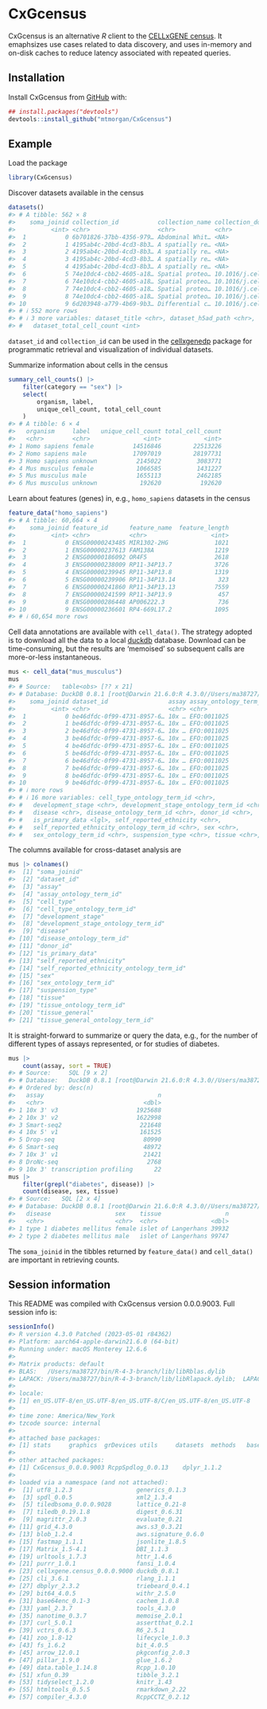
<!-- README.md is generated from README.Rmd. Please edit that file -->

# CxGcensus

<!-- badges: start -->
<!-- badges: end -->

CxGcensus is an alternative *R* client to the [CELLxGENE
census](https://chanzuckerberg.github.io/cellxgene-census/). It
emaphsizes use cases related to data discovery, and uses in-memory and
on-disk caches to reduce latency associated with repeated queries.

## Installation

Install CxGcensus from [GitHub](https://github.com/) with:

``` r
## install.packages("devtools")
devtools::install_github("mtmorgan/CxGcensus")
```

## Example

Load the package

``` r
library(CxGcensus)
```

Discover datasets available in the census

``` r
datasets()
#> # A tibble: 562 × 8
#>    soma_joinid collection_id           collection_name collection_doi dataset_id
#>          <int> <chr>                   <chr>           <chr>          <chr>     
#>  1           0 6b701826-37bb-4356-979… Abdominal Whit… <NA>           9d8e5dca-…
#>  2           1 4195ab4c-20bd-4cd3-8b3… A spatially re… <NA>           a6388a6f-…
#>  3           2 4195ab4c-20bd-4cd3-8b3… A spatially re… <NA>           842c6f5d-…
#>  4           3 4195ab4c-20bd-4cd3-8b3… A spatially re… <NA>           74520626-…
#>  5           4 4195ab4c-20bd-4cd3-8b3… A spatially re… <NA>           396a9124-…
#>  6           5 74e10dc4-cbb2-4605-a18… Spatial proteo… 10.1016/j.cel… e84f2780-…
#>  7           6 74e10dc4-cbb2-4605-a18… Spatial proteo… 10.1016/j.cel… dfdf1ae2-…
#>  8           7 74e10dc4-cbb2-4605-a18… Spatial proteo… 10.1016/j.cel… d1cbed97-…
#>  9           8 74e10dc4-cbb2-4605-a18… Spatial proteo… 10.1016/j.cel… b03e4ef8-…
#> 10           9 6d203948-a779-4b69-9b3… Differential c… 10.1016/j.cel… f1f123cc-…
#> # ℹ 552 more rows
#> # ℹ 3 more variables: dataset_title <chr>, dataset_h5ad_path <chr>,
#> #   dataset_total_cell_count <int>
```

`dataset_id` and `collection_id` can be used in the
[cellxgenedp](https://bioconductor.org/packages/cellxgenedp) package for
programmatic retrieval and visualization of individual datasets.

Summarize information about cells in the census

``` r
summary_cell_counts() |>
    filter(category == "sex") |>
    select(
        organism, label,
        unique_cell_count, total_cell_count
    )
#> # A tibble: 6 × 4
#>   organism     label   unique_cell_count total_cell_count
#>   <chr>        <chr>               <int>            <int>
#> 1 Homo sapiens female           14516846         22513226
#> 2 Homo sapiens male             17097019         28197731
#> 3 Homo sapiens unknown           2145022          3083771
#> 4 Mus musculus female            1066585          1431227
#> 5 Mus musculus male              1655113          2462185
#> 6 Mus musculus unknown            192620           192620
```

Learn about features (genes) in, e.g., `homo_sapiens` datasets in the
census

``` r
feature_data("homo_sapiens")
#> # A tibble: 60,664 × 4
#>    soma_joinid feature_id      feature_name  feature_length
#>          <int> <chr>           <chr>                  <int>
#>  1           0 ENSG00000243485 MIR1302-2HG             1021
#>  2           1 ENSG00000237613 FAM138A                 1219
#>  3           2 ENSG00000186092 OR4F5                   2618
#>  4           3 ENSG00000238009 RP11-34P13.7            3726
#>  5           4 ENSG00000239945 RP11-34P13.8            1319
#>  6           5 ENSG00000239906 RP11-34P13.14            323
#>  7           6 ENSG00000241860 RP11-34P13.13           7559
#>  8           7 ENSG00000241599 RP11-34P13.9             457
#>  9           8 ENSG00000286448 AP006222.3               736
#> 10           9 ENSG00000236601 RP4-669L17.2            1095
#> # ℹ 60,654 more rows
```

Cell data annotations are available with `cell_data()`. The strategy
adopted is to download all the data to a local
[duckdb](https://cran.r-project.org/package=duckdb) database. Download
can be time-consuming, but the results are ‘memoised’ so subsequent
calls are more-or-less instantaneous.

``` r
mus <- cell_data("mus_musculus")
mus
#> # Source:   table<obs> [?? x 21]
#> # Database: DuckDB 0.8.1 [root@Darwin 21.6.0:R 4.3.0//Users/ma38727/Library/Caches/org.R-project.R/R/CxGcensus/file16df62088e681.duckdb]
#>    soma_joinid dataset_id                 assay assay_ontology_term_id cell_type
#>          <int> <chr>                      <chr> <chr>                  <chr>    
#>  1           0 be46dfdc-0f99-4731-8957-6… 10x … EFO:0011025            mesenchy…
#>  2           1 be46dfdc-0f99-4731-8957-6… 10x … EFO:0011025            mesenchy…
#>  3           2 be46dfdc-0f99-4731-8957-6… 10x … EFO:0011025            mesothel…
#>  4           3 be46dfdc-0f99-4731-8957-6… 10x … EFO:0011025            mesenchy…
#>  5           4 be46dfdc-0f99-4731-8957-6… 10x … EFO:0011025            mesenchy…
#>  6           5 be46dfdc-0f99-4731-8957-6… 10x … EFO:0011025            intersti…
#>  7           6 be46dfdc-0f99-4731-8957-6… 10x … EFO:0011025            mesenchy…
#>  8           7 be46dfdc-0f99-4731-8957-6… 10x … EFO:0011025            mesenchy…
#>  9           8 be46dfdc-0f99-4731-8957-6… 10x … EFO:0011025            Sertoli …
#> 10           9 be46dfdc-0f99-4731-8957-6… 10x … EFO:0011025            mesenchy…
#> # ℹ more rows
#> # ℹ 16 more variables: cell_type_ontology_term_id <chr>,
#> #   development_stage <chr>, development_stage_ontology_term_id <chr>,
#> #   disease <chr>, disease_ontology_term_id <chr>, donor_id <chr>,
#> #   is_primary_data <lgl>, self_reported_ethnicity <chr>,
#> #   self_reported_ethnicity_ontology_term_id <chr>, sex <chr>,
#> #   sex_ontology_term_id <chr>, suspension_type <chr>, tissue <chr>, …
```

The columns available for cross-dataset analysis are

``` r
mus |> colnames()
#>  [1] "soma_joinid"                             
#>  [2] "dataset_id"                              
#>  [3] "assay"                                   
#>  [4] "assay_ontology_term_id"                  
#>  [5] "cell_type"                               
#>  [6] "cell_type_ontology_term_id"              
#>  [7] "development_stage"                       
#>  [8] "development_stage_ontology_term_id"      
#>  [9] "disease"                                 
#> [10] "disease_ontology_term_id"                
#> [11] "donor_id"                                
#> [12] "is_primary_data"                         
#> [13] "self_reported_ethnicity"                 
#> [14] "self_reported_ethnicity_ontology_term_id"
#> [15] "sex"                                     
#> [16] "sex_ontology_term_id"                    
#> [17] "suspension_type"                         
#> [18] "tissue"                                  
#> [19] "tissue_ontology_term_id"                 
#> [20] "tissue_general"                          
#> [21] "tissue_general_ontology_term_id"
```

It is straight-forward to summarize or query the data, e.g., for the
number of different types of assays represented, or for studies of
diabetes.

``` r
mus |>
    count(assay, sort = TRUE)
#> # Source:     SQL [9 x 2]
#> # Database:   DuckDB 0.8.1 [root@Darwin 21.6.0:R 4.3.0//Users/ma38727/Library/Caches/org.R-project.R/R/CxGcensus/file16df62088e681.duckdb]
#> # Ordered by: desc(n)
#>   assay                                n
#>   <chr>                            <dbl>
#> 1 10x 3' v3                      1925688
#> 2 10x 3' v2                      1622998
#> 3 Smart-seq2                      221648
#> 4 10x 5' v1                       161525
#> 5 Drop-seq                         80990
#> 6 Smart-seq                        48972
#> 7 10x 3' v1                        21421
#> 8 DroNc-seq                         2768
#> 9 10x 3' transcription profiling      22
mus |>
    filter(grepl("diabetes", disease)) |>
    count(disease, sex, tissue)
#> # Source:   SQL [2 x 4]
#> # Database: DuckDB 0.8.1 [root@Darwin 21.6.0:R 4.3.0//Users/ma38727/Library/Caches/org.R-project.R/R/CxGcensus/file16df62088e681.duckdb]
#>   disease                  sex    tissue                  n
#>   <chr>                    <chr>  <chr>               <dbl>
#> 1 type 1 diabetes mellitus female islet of Langerhans 39932
#> 2 type 2 diabetes mellitus male   islet of Langerhans 99747
```

The `soma_joinid` in the tibbles returned by `feature_data()` and
`cell_data()` are important in retrieving counts.

## Session information

This README was compiled with CxGcensus version 0.0.0.9003. Full session
info is:

``` r
sessionInfo()
#> R version 4.3.0 Patched (2023-05-01 r84362)
#> Platform: aarch64-apple-darwin21.6.0 (64-bit)
#> Running under: macOS Monterey 12.6.6
#> 
#> Matrix products: default
#> BLAS:   /Users/ma38727/bin/R-4-3-branch/lib/libRblas.dylib 
#> LAPACK: /Users/ma38727/bin/R-4-3-branch/lib/libRlapack.dylib;  LAPACK version 3.11.0
#> 
#> locale:
#> [1] en_US.UTF-8/en_US.UTF-8/en_US.UTF-8/C/en_US.UTF-8/en_US.UTF-8
#> 
#> time zone: America/New_York
#> tzcode source: internal
#> 
#> attached base packages:
#> [1] stats     graphics  grDevices utils     datasets  methods   base     
#> 
#> other attached packages:
#> [1] CxGcensus_0.0.0.9003 RcppSpdlog_0.0.13    dplyr_1.1.2         
#> 
#> loaded via a namespace (and not attached):
#>  [1] utf8_1.2.3                  generics_0.1.3             
#>  [3] spdl_0.0.5                  xml2_1.3.4                 
#>  [5] tiledbsoma_0.0.0.9028       lattice_0.21-8             
#>  [7] tiledb_0.19.1.8             digest_0.6.31              
#>  [9] magrittr_2.0.3              evaluate_0.21              
#> [11] grid_4.3.0                  aws.s3_0.3.21              
#> [13] blob_1.2.4                  aws.signature_0.6.0        
#> [15] fastmap_1.1.1               jsonlite_1.8.5             
#> [17] Matrix_1.5-4.1              DBI_1.1.3                  
#> [19] urltools_1.7.3              httr_1.4.6                 
#> [21] purrr_1.0.1                 fansi_1.0.4                
#> [23] cellxgene.census_0.0.0.9000 duckdb_0.8.1               
#> [25] cli_3.6.1                   rlang_1.1.1                
#> [27] dbplyr_2.3.2                triebeard_0.4.1            
#> [29] bit64_4.0.5                 withr_2.5.0                
#> [31] base64enc_0.1-3             cachem_1.0.8               
#> [33] yaml_2.3.7                  tools_4.3.0                
#> [35] nanotime_0.3.7              memoise_2.0.1              
#> [37] curl_5.0.1                  assertthat_0.2.1           
#> [39] vctrs_0.6.3                 R6_2.5.1                   
#> [41] zoo_1.8-12                  lifecycle_1.0.3            
#> [43] fs_1.6.2                    bit_4.0.5                  
#> [45] arrow_12.0.1                pkgconfig_2.0.3            
#> [47] pillar_1.9.0                glue_1.6.2                 
#> [49] data.table_1.14.8           Rcpp_1.0.10                
#> [51] xfun_0.39                   tibble_3.2.1               
#> [53] tidyselect_1.2.0            knitr_1.43                 
#> [55] htmltools_0.5.5             rmarkdown_2.22             
#> [57] compiler_4.3.0              RcppCCTZ_0.2.12
```
